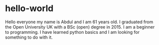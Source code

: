 # hello-world
Hello everyone my name is Abdul and I am 61 years old. I graduated from the Open University UK
with a BSc (open) degree in 2015. I am a beginner to programming.
I have learned python basics and I am looking for something to do with it.
